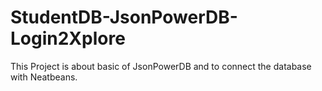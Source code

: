 # StudentDB-JsonPowerDB-Login2Xplore
This Project is about basic of JsonPowerDB and to connect the database with Neatbeans.
